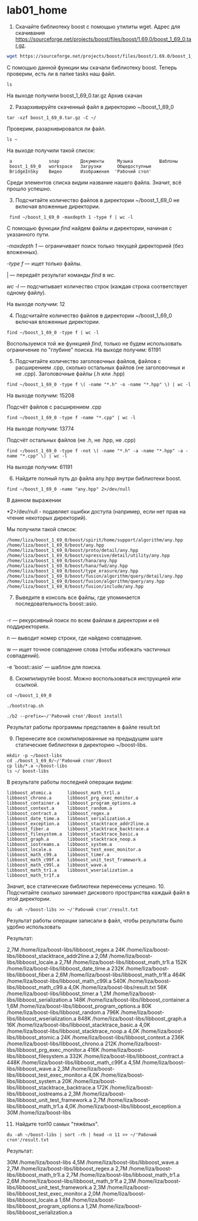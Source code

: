 # lab01_home
  1. Скачайте библиотеку boost с помощью утилиты wget. Адрес для скачивания
https://sourceforge.net/projects/boost/files/boost/1.69.0/boost_1_69_0.tar.gz.

```bash
wget https://sourceforge.net/projects/boost/files/boost/1.69.0/boost_1_69_0.tar.gz
```

С помощью данной функции мы скачали библиотеку boost. Теперь проверим, есть ли в папке tasks наш файл.

```
ls
```
На выходе получили
boost_1_69_0.tar.gz
Архив скачан

  2. Разархивируйте скаченный файл в директорию ~/boost_1_69_0
```
tar -xzf boost_1_69_0.tar.gz -C ~/
```
Проверим, разархивировался ли файл. 
```
ls ~
```
На выходе получили такой список:
```
 a              snap        Документы     Музыка          Шаблоны
 boost_1_69_0   workspace   Загрузки      Общедоступные
 BridgeInSky    Видео       Изображения  'Рабочий стол'
```
Среди элементов списка видим название нашего файла. Значит, всё прошло успешно.

  3. Подсчитайте количество файлов в директории ~/boost_1_69_0 не включая вложенные директории.
```
 find ~/boost_1_69_0 -maxdepth 1 -type f | wc -l
```
С помощью функции *find* найдем файлы и директории, начиная с указанного пути.

*-maxdepth 1* — ограничивает поиск только текущей директорией (без вложенных).

*-type f* — ищет только файлы.

| — передаёт результат команды *find* в *wc*.

*wc -l* — подсчитывает количество строк (каждая строка соответствует одному файлу).

На выходе получим:
12

  4. Подсчитайте количество файлов в директории ~/boost_1_69_0 включая вложенные директории.
```
find ~/boost_1_69_0 -type f | wc -l
```
Воспользуемся той же функцией *find*, только не будем использовать ограничение по "глубине" поиска.
На выходе получим:
61191

  5. Подсчитайте количество заголовочных файлов, файлов с расширением .cpp, сколько остальных файлов (не заголовочных и не .cpp).
Заголовочные файлы (.h или .hpp)
```
find ~/boost_1_69_0 -type f \( -name "*.h" -o -name "*.hpp" \) | wc -l
```
На выходе получим:
15208

Подсчёт файлов с расширением .cpp
```
find ~/boost_1_69_0 -type f -name "*.cpp" | wc -l
```
На выходе получим:
13774

Подсчёт остальных файлов (не .h, не .hpp, не .cpp)
```
find ~/boost_1_69_0 -type f -not \( -name "*.h" -a -name "*.hpp" -a -name "*.cpp" \) | wc -l
```
На выходе получим:
61191

  6. Найдите полный путь до файла any.hpp внутри библиотеки boost.
```
find ~/boost_1_69_0 -name "any.hpp" 2>/dev/null
```
В данном выражении 

*2>/dev/null - подавляет ошибки доступа (например, если нет прав на чтение некоторых директорий).

Мы получили такой список:

```
/home/liza/boost_1_69_0/boost/spirit/home/support/algorithm/any.hpp
/home/liza/boost_1_69_0/boost/any.hpp
/home/liza/boost_1_69_0/boost/proto/detail/any.hpp
/home/liza/boost_1_69_0/boost/xpressive/detail/utility/any.hpp
/home/liza/boost_1_69_0/boost/hana/any.hpp
/home/liza/boost_1_69_0/boost/hana/fwd/any.hpp
/home/liza/boost_1_69_0/boost/type_erasure/any.hpp
/home/liza/boost_1_69_0/boost/fusion/algorithm/query/detail/any.hpp
/home/liza/boost_1_69_0/boost/fusion/algorithm/query/any.hpp
/home/liza/boost_1_69_0/boost/fusion/include/any.hpp
```
  7. Выведите в консоль все файлы, где упоминается последовательность boost::asio.

```

```
-r — рекурсивный поиск по всем файлам в директории и её поддиректориях.

 n — выводит номер строки, где найдено совпадение.

 w — ищет точное совпадение слова (чтобы избежать частичных совпадений).

 -e 'boost::asio' — шаблон для поиска.


  8. Скомпилирутйе boost. Можно воспользоваться инструкцией или ссылкой.
```
cd ~/boost_1_69_0

./bootstrap.sh

./b2 --prefix=~/'Рабочий стол'/Boost install
```
Результат работы программы представлен в файле
result.txt

  9. Перенесите все скомпилированные на предыдущем шаге статические библиотеки в директорию ~/boost-libs.
```
mkdir -p ~/boost-libs
cd ./boost_1_69_0/~/'Рабочий стол'/Boost
cp lib/*.a ~/boost-libs
ls ~/ boost-libs
```
В результате работы последней операции видим:
```
libboost_atomic.a      libboost_math_tr1l.a
libboost_chrono.a      libboost_prg_exec_monitor.a
libboost_container.a   libboost_program_options.a
libboost_context.a     libboost_random.a
libboost_contract.a    libboost_regex.a
libboost_date_time.a   libboost_serialization.a
libboost_exception.a   libboost_stacktrace_addr2line.a
libboost_fiber.a       libboost_stacktrace_backtrace.a
libboost_filesystem.a  libboost_stacktrace_basic.a
libboost_graph.a       libboost_stacktrace_noop.a
libboost_iostreams.a   libboost_system.a
libboost_locale.a      libboost_test_exec_monitor.a
libboost_math_c99.a    libboost_timer.a
libboost_math_c99f.a   libboost_unit_test_framework.a
libboost_math_c99l.a   libboost_wave.a
libboost_math_tr1.a    libboost_wserialization.a
libboost_math_tr1f.a
```
Значит, все статические библиотеки перенесены успешно.
  10. Подсчитайте сколько занимает дискового пространства каждый файл в этой директории.
```
du -ah ~/boost-libs >> ~/'Рабочий стол'/result.txt
```
Результат работы операции записали в файл, чтобы результаты было удобно использовать

Результат:

2,7M	/home/liza/boost-libs/libboost_regex.a
24K	/home/liza/boost-libs/libboost_stacktrace_addr2line.a
2,0M	/home/liza/boost-libs/libboost_locale.a
2,7M	/home/liza/boost-libs/libboost_math_tr1l.a
152K	/home/liza/boost-libs/libboost_date_time.a
232K	/home/liza/boost-libs/libboost_fiber.a
2,6M	/home/liza/boost-libs/libboost_math_tr1f.a
464K	/home/liza/boost-libs/libboost_math_c99l.a
540K	/home/liza/boost-libs/libboost_math_c99.a
4,0K	/home/liza/boost-libs/result.txt
56K	/home/liza/boost-libs/libboost_timer.a
1,2M	/home/liza/boost-libs/libboost_serialization.a
148K	/home/liza/boost-libs/libboost_container.a
1,6M	/home/liza/boost-libs/libboost_program_options.a
80K	/home/liza/boost-libs/libboost_random.a
796K	/home/liza/boost-libs/libboost_wserialization.a
848K	/home/liza/boost-libs/libboost_graph.a
16K	/home/liza/boost-libs/libboost_stacktrace_basic.a
4,0K	/home/liza/boost-libs/libboost_stacktrace_noop.a
4,0K	/home/liza/boost-libs/libboost_atomic.a
24K	/home/liza/boost-libs/libboost_context.a
236K	/home/liza/boost-libs/libboost_chrono.a
212K	/home/liza/boost-libs/libboost_prg_exec_monitor.a
416K	/home/liza/boost-libs/libboost_filesystem.a
332K	/home/liza/boost-libs/libboost_contract.a
448K	/home/liza/boost-libs/libboost_math_c99f.a
4,5M	/home/liza/boost-libs/libboost_wave.a
2,3M	/home/liza/boost-libs/libboost_test_exec_monitor.a
4,0K	/home/liza/boost-libs/libboost_system.a
20K	/home/liza/boost-libs/libboost_stacktrace_backtrace.a
172K	/home/liza/boost-libs/libboost_iostreams.a
2,3M	/home/liza/boost-libs/libboost_unit_test_framework.a
2,7M	/home/liza/boost-libs/libboost_math_tr1.a
4,0K	/home/liza/boost-libs/libboost_exception.a
30M	/home/liza/boost-libs

  11. Найдите топ10 самых "тяжёлых".
```
du -ah ~/boost-libs | sort -rh | head -n 11 >> ~/'Рабочий стол'/result.txt
```

Результат:

30M	/home/liza/boost-libs
4,5M	/home/liza/boost-libs/libboost_wave.a
2,7M	/home/liza/boost-libs/libboost_regex.a
2,7M	/home/liza/boost-libs/libboost_math_tr1l.a
2,7M	/home/liza/boost-libs/libboost_math_tr1.a
2,6M	/home/liza/boost-libs/libboost_math_tr1f.a
2,3M	/home/liza/boost-libs/libboost_unit_test_framework.a
2,3M	/home/liza/boost-libs/libboost_test_exec_monitor.a
2,0M	/home/liza/boost-libs/libboost_locale.a
1,6M	/home/liza/boost-libs/libboost_program_options.a
1,2M	/home/liza/boost-libs/libboost_serialization.a

